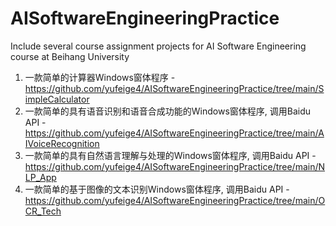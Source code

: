 # AISoftwareEngineeringPractice
Include several course assignment projects for AI Software Engineering course at Beihang University 

1. 一款简单的计算器Windows窗体程序 - https://github.com/yufeige4/AISoftwareEngineeringPractice/tree/main/SimpleCalculator
2. 一款简单的具有语音识别和语音合成功能的Windows窗体程序, 调用Baidu API - https://github.com/yufeige4/AISoftwareEngineeringPractice/tree/main/AIVoiceRecognition
3. 一款简单的具有自然语言理解与处理的Windows窗体程序, 调用Baidu API - https://github.com/yufeige4/AISoftwareEngineeringPractice/tree/main/NLP_App
4. 一款简单的基于图像的文本识别Windows窗体程序, 调用Baidu API - https://github.com/yufeige4/AISoftwareEngineeringPractice/tree/main/OCR_Tech
